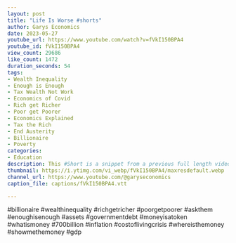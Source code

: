 ```yaml
---
layout: post
title: "Life Is Worse #shorts"
author: Garys Economics
date: 2023-05-27
youtube_url: https://www.youtube.com/watch?v=fVkI150BPA4
youtube_id: fVkI150BPA4
view_count: 29686
like_count: 1472
duration_seconds: 54
tags:
- Wealth Inequality
- Enough is Enough
- Tax Wealth Not Work
- Economics of Covid
- Rich get Richer
- Poor get Poorer
- Economics Explained
- Tax the Rich
- End Austerity
- Billionaire
- Poverty
categories:
- Education
description: This #Short is a snippet from a previous full length video "Does GDP Matter to Ordinary People?" https://youtu.be/18noQG38tiY
thumbnail: https://i.ytimg.com/vi_webp/fVkI150BPA4/maxresdefault.webp
channel_url: https://www.youtube.com/@garyseconomics
caption_file: captions/fVkI150BPA4.vtt

---
```


#billionaire #wealthinequality #richgetricher #poorgetpoorer #askthem   #enoughisenough #assets #governmentdebt #moneyisatoken #whatismoney #700billion #inflation #costoflivingcrisis #whereisthemoney #showmethemoney #gdp
